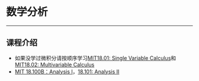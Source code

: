 # 数学分析
----
## 课程介绍
- 如果没学过微积分请按顺序学习[MIT18.01: Single Variable Calculus](https://ocw.mit.edu/courses/18-01sc-single-variable-calculus-fall-2010/pages/syllabus/)和[ MIT18.02: Multivariable Calculus](https://ocw.mit.edu/courses/18-02sc-multivariable-calculus-fall-2010/)
- [MIT 18.100B：Analysis I](https://ocw.mit.edu/courses/18-100b-analysis-i-fall-2010/)，[18.101: Analysis II](https://ocw.mit.edu/courses/18-101-analysis-ii-fall-2005/)

